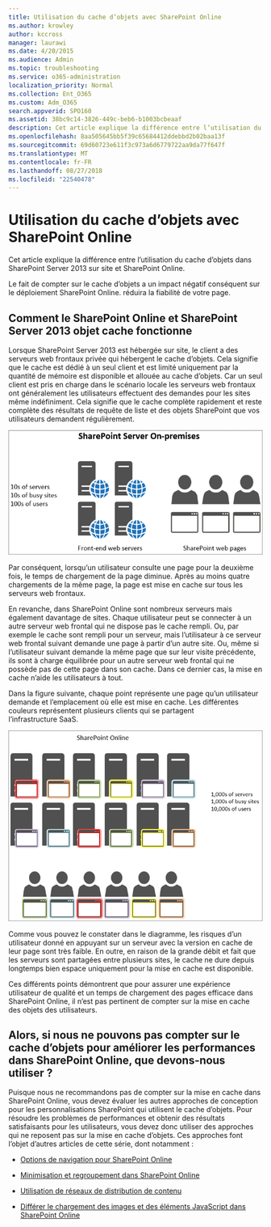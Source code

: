 ```yaml
---
title: Utilisation du cache d’objets avec SharePoint Online
ms.author: krowley
author: kccross
manager: laurawi
ms.date: 4/20/2015
ms.audience: Admin
ms.topic: troubleshooting
ms.service: o365-administration
localization_priority: Normal
ms.collection: Ent_O365
ms.custom: Adm_O365
search.appverid: SPO160
ms.assetid: 38bc9c14-3826-449c-beb6-b1003bcbeaaf
description: Cet article explique la différence entre l’utilisation du cache d’objets dans SharePoint Server 2013 sur site et SharePoint Online.
ms.openlocfilehash: 8aa505645bb5f39c65684412ddebbd2b02baa13f
ms.sourcegitcommit: 69d60723e611f3c973a6d6779722aa9da77f647f
ms.translationtype: MT
ms.contentlocale: fr-FR
ms.lasthandoff: 08/27/2018
ms.locfileid: "22540478"
---
```

# <a name="using-the-object-cache-with-sharepoint-online"></a>Utilisation du cache d’objets avec SharePoint Online

Cet article explique la différence entre l’utilisation du cache d’objets dans SharePoint Server 2013 sur site et SharePoint Online.
  
Le fait de compter sur le cache d’objets a un impact négatif conséquent sur le déploiement SharePoint Online. réduira la fiabilité de votre page. 
  
## <a name="how-the-sharepoint-online-and-sharepoint-server-2013-object-cache-works"></a>Comment le SharePoint Online et SharePoint Server 2013 objet cache fonctionne

Lorsque SharePoint Server 2013 est hébergée sur site, le client a des serveurs web frontaux privée qui hébergent le cache d’objets. Cela signifie que le cache est dédié à un seul client et est limité uniquement par la quantité de mémoire est disponible et allouée au cache d’objets. Car un seul client est pris en charge dans le scénario locale les serveurs web frontaux ont généralement les utilisateurs effectuent des demandes pour les sites même indéfiniment. Cela signifie que le cache complète rapidement et reste complète des résultats de requête de liste et des objets SharePoint que vos utilisateurs demandent régulièrement.
  
![Affiche le trafic et la charge vers les serveurs web frontaux locaux](media/a0d38b36-4909-4abb-8d4e-4930814bb3de.png)
  
Par conséquent, lorsqu’un utilisateur consulte une page pour la deuxième fois, le temps de chargement de la page diminue. Après au moins quatre chargements de la même page, la page est mise en cache sur tous les serveurs web frontaux.
  
En revanche, dans SharePoint Online sont nombreux serveurs mais également davantage de sites. Chaque utilisateur peut se connecter à un autre serveur web frontal qui ne dispose pas le cache rempli. Ou, par exemple le cache sont rempli pour un serveur, mais l’utilisateur à ce serveur web frontal suivant demande une page à partir d’un autre site. Ou, même si l’utilisateur suivant demande la même page que sur leur visite précédente, ils sont à charge équilibrée pour un autre serveur web frontal qui ne possède pas de cette page dans son cache. Dans ce dernier cas, la mise en cache n’aide les utilisateurs à tout.
  
Dans la figure suivante, chaque point représente une page qu’un utilisateur demande et l’emplacement où elle est mise en cache. Les différentes couleurs représentent plusieurs clients qui se partagent l’infrastructure SaaS.
  
![Affiche les résultats de la mise en cache d’objets dans SharePoint Online](media/25d04011-ef83-4cb7-9e04-a6ed490f63c3.png)
  
Comme vous pouvez le constater dans le diagramme, les risques d’un utilisateur donné en appuyant sur un serveur avec la version en cache de leur page sont très faible. En outre, en raison de la grande débit et fait que les serveurs sont partagées entre plusieurs sites, le cache ne dure depuis longtemps bien espace uniquement pour la mise en cache est disponible.
  
Ces différents points démontrent que pour assurer une expérience utilisateur de qualité et un temps de chargement des pages efficace dans SharePoint Online, il n’est pas pertinent de compter sur la mise en cache des objets des utilisateurs.
  
## <a name="if-we-cant-rely-on-the-object-cache-to-improve-performance-in-sharepoint-online-what-do-we-use-instead"></a>Alors, si nous ne pouvons pas compter sur le cache d’objets pour améliorer les performances dans SharePoint Online, que devons-nous utiliser ?

Puisque nous ne recommandons pas de compter sur la mise en cache dans SharePoint Online, vous devez évaluer les autres approches de conception pour les personnalisations SharePoint qui utilisent le cache d’objets. Pour résoudre les problèmes de performances et obtenir des résultats satisfaisants pour les utilisateurs, vous devez donc utiliser des approches qui ne reposent pas sur la mise en cache d’objets. Ces approches font l’objet d’autres articles de cette série, dont notamment :
  
- [Options de navigation pour SharePoint Online](navigation-options-for-sharepoint-online.md)
    
- [Minimisation et regroupement dans SharePoint Online](minification-and-bundling-in-sharepoint-online.md)
    
- [Utilisation de réseaux de distribution de contenu](using-content-delivery-networks-with-sharepoint-online.md)
    
- [Différer le chargement des images et des éléments JavaScript dans SharePoint Online](delay-loading-images-and-javascript-in-sharepoint-online.md)
    

